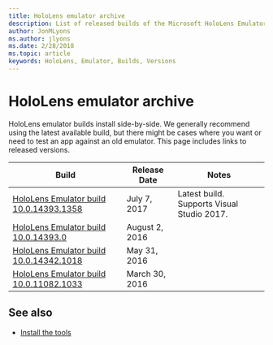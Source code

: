 ```yaml
---
title: HoloLens emulator archive
description: List of released builds of the Microsoft HoloLens Emulator.
author: JonMLyons
ms.author: jlyons
ms.date: 2/28/2018
ms.topic: article
keywords: HoloLens, Emulator, Builds, Versions
---
```




# HoloLens emulator archive

HoloLens emulator builds install side-by-side. We generally recommend using the latest available build, but there might be cases where you want or need to test an app against an old emulator. This page includes links to released versions.

|  Build |  Release Date |  Notes | 
|----------|----------|----------|
|  [HoloLens Emulator build 10.0.14393.1358](https://go.microsoft.com/fwlink/?linkid=852626) |  July 7, 2017 |  Latest build. Supports Visual Studio 2017. | 
|  [HoloLens Emulator build 10.0.14393.0](http://go.microsoft.com/fwlink/?LinkID=823018) |  August 2, 2016 |  | 
|  [HoloLens Emulator build 10.0.14342.1018](http://go.microsoft.com/fwlink/?LinkID=823018) |  May 31, 2016 |  | 
|  [HoloLens Emulator build 10.0.11082.1033](http://go.microsoft.com/fwlink/?LinkID=724053) |  March 30, 2016 |  | 

## See also
* [Install the tools](install-the-tools.md)
